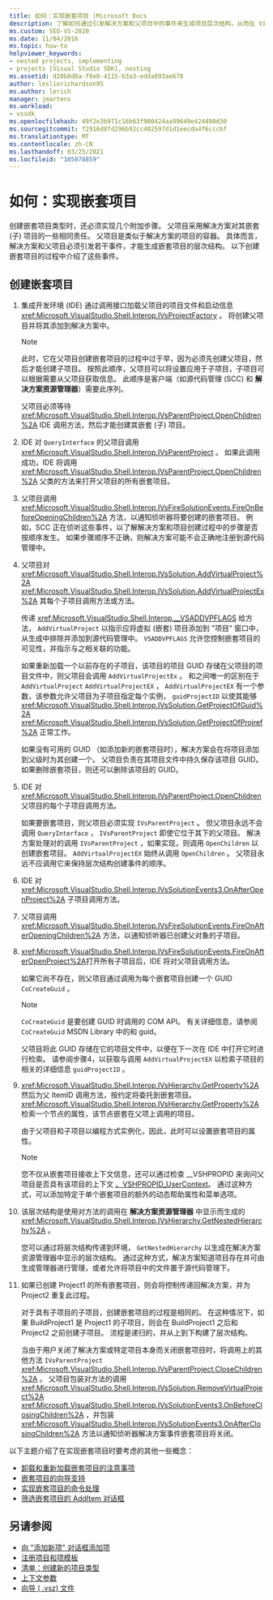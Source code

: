 ```yaml
---
title: 如何：实现嵌套项目 |Microsoft Docs
description: 了解如何通过引发解决方案和父项目中的事件来生成项目层次结构，从而在 Visual Studio 中实现嵌套项目。
ms.custom: SEO-VS-2020
ms.date: 11/04/2016
ms.topic: how-to
helpviewer_keywords:
- nested projects, implementing
- projects [Visual Studio SDK], nesting
ms.assetid: d20b8d6a-f0e0-4115-b3a3-edda893ae678
author: leslierichardson95
ms.author: lerich
manager: jmartens
ms.workload:
- vssdk
ms.openlocfilehash: 49f2e3b971c16b63f900424aa99649e424490d30
ms.sourcegitcommit: f2916d8fd296b92cc402597d1d1eecda4f6cccbf
ms.translationtype: MT
ms.contentlocale: zh-CN
ms.lasthandoff: 03/25/2021
ms.locfileid: "105078859"
---
```

# <a name="how-to-implement-nested-projects"></a>如何：实现嵌套项目

创建嵌套项目类型时，还必须实现几个附加步骤。 父项目采用解决方案对其嵌套 (子) 项目的一些相同责任。 父项目是类似于解决方案的项目的容器。 具体而言，解决方案和父项目必须引发若干事件，才能生成嵌套项目的层次结构。 以下创建嵌套项目的过程中介绍了这些事件。

## <a name="create-nested-projects"></a>创建嵌套项目

1. 集成开发环境 (IDE) 通过调用接口加载父项目的项目文件和启动信息 <xref:Microsoft.VisualStudio.Shell.Interop.IVsProjectFactory> 。 将创建父项目并将其添加到解决方案中。

    > [!NOTE]
    > 此时，它在父项目创建嵌套项目的过程中过于早，因为必须先创建父项目，然后才能创建子项目。 按照此顺序，父项目可以将设置应用于子项目，子项目可以根据需要从父项目获取信息。 此顺序是客户端（如源代码管理 (SCC) 和 **解决方案资源管理器**）需要此序列。

     父项目必须等待 <xref:Microsoft.VisualStudio.Shell.Interop.IVsParentProject.OpenChildren%2A> IDE 调用方法，然后才能创建其嵌套 (子) 项目。

2. IDE 对 `QueryInterface` 的父项目调用 <xref:Microsoft.VisualStudio.Shell.Interop.IVsParentProject> 。 如果此调用成功，IDE 将调用 <xref:Microsoft.VisualStudio.Shell.Interop.IVsParentProject.OpenChildren%2A> 父类的方法来打开父项目的所有嵌套项目。

3. 父项目调用 <xref:Microsoft.VisualStudio.Shell.Interop.IVsFireSolutionEvents.FireOnBeforeOpeningChildren%2A> 方法，以通知侦听器将要创建的嵌套项目。 例如，SCC 正在侦听这些事件，以了解解决方案和项目创建过程中的步骤是否按顺序发生。 如果步骤顺序不正确，则解决方案可能不会正确地注册到源代码管理中。

4. 父项目对 <xref:Microsoft.VisualStudio.Shell.Interop.IVsSolution.AddVirtualProject%2A> <xref:Microsoft.VisualStudio.Shell.Interop.IVsSolution.AddVirtualProjectEx%2A> 其每个子项目调用方法或方法。

     传递 <xref:Microsoft.VisualStudio.Shell.Interop.__VSADDVPFLAGS> 给方法， `AddVirtualProject` 以指示应将虚拟 (嵌套) 项目添加到 "项目" 窗口中，从生成中排除并添加到源代码管理中。 `VSADDVPFLAGS` 允许您控制嵌套项目的可见性，并指示与之相关联的功能。

     如果重新加载一个以前存在的子项目，该项目的项目 GUID 存储在父项目的项目文件中，则父项目会调用 `AddVirtualProjectEx` 。 和之间唯一的区别在于 `AddVirtualProject` `AddVirtualProjectEX` ， `AddVirtualProjectEX` 有一个参数，该参数允许父项目为子项目指定每个实例， `guidProjectID` 以使其能够 <xref:Microsoft.VisualStudio.Shell.Interop.IVsSolution.GetProjectOfGuid%2A> <xref:Microsoft.VisualStudio.Shell.Interop.IVsSolution.GetProjectOfProjref%2A> 正常工作。

     如果没有可用的 GUID （如添加新的嵌套项目时），解决方案会在将项目添加到父级时为其创建一个。 父项目负责在其项目文件中持久保存该项目 GUID。 如果删除嵌套项目，则还可以删除该项目的 GUID。

5. IDE 对 <xref:Microsoft.VisualStudio.Shell.Interop.IVsParentProject.OpenChildren> 父项目的每个子项目调用方法。

     如果要嵌套项目，则父项目必须实现 `IVsParentProject` 。 但父项目永远不会调用 `QueryInterface` ， `IVsParentProject` 即使它位于其下的父项目。 解决方案处理对的调用 `IVsParentProject` ，如果实现，则调用 `OpenChildren` 以创建嵌套项目。 `AddVirtualProjectEX` 始终从调用 `OpenChildren` 。 父项目永远不应调用它来保持层次结构创建事件的顺序。

6. IDE 对 <xref:Microsoft.VisualStudio.Shell.Interop.IVsSolutionEvents3.OnAfterOpenProject%2A> 子项目调用方法。

7. 父项目调用 <xref:Microsoft.VisualStudio.Shell.Interop.IVsFireSolutionEvents.FireOnAfterOpeningChildren%2A> 方法，以通知侦听器已创建父对象的子项目。

8. <xref:Microsoft.VisualStudio.Shell.Interop.IVsFireSolutionEvents.FireOnAfterOpenProject%2A>打开所有子项目后，IDE 将对父项目调用方法。

     如果它尚不存在，则父项目通过调用为每个嵌套项目创建一个 GUID `CoCreateGuid` 。

    > [!NOTE]
    > `CoCreateGuid` 是要创建 GUID 时调用的 COM API。 有关详细信息，请参阅 `CoCreateGuid` MSDN Library 中的和 guid。

     父项目将此 GUID 存储在它的项目文件中，以便在下一次在 IDE 中打开它时进行检索。 请参阅步骤4，以获取与调用 `AddVirtualProjectEX` 以检索子项目的相关的详细信息 `guidProjectID` 。

9. <xref:Microsoft.VisualStudio.Shell.Interop.IVsHierarchy.GetProperty%2A>然后为父 ItemID 调用方法，按约定将委托到嵌套项目。 <xref:Microsoft.VisualStudio.Shell.Interop.IVsHierarchy.GetProperty%2A>检索一个节点的属性，该节点嵌套在父项上调用的项目。

     由于父项目和子项目以编程方式实例化，因此，此时可以设置嵌套项目的属性。

    > [!NOTE]
    > 您不仅从嵌套项目接收上下文信息，还可以通过检查 __VSHPROPID 来询问父项目是否具有该项目的上下文 [。VSHPROPID_UserContext](<xref:Microsoft.VisualStudio.Shell.Interop.__VSHPROPID.VSHPROPID_UserContext>)。 通过这种方式，可以添加特定于单个嵌套项目的额外的动态帮助属性和菜单选项。

10. 该层次结构是使用对方法的调用在 **解决方案资源管理器** 中显示而生成的 <xref:Microsoft.VisualStudio.Shell.Interop.IVsHierarchy.GetNestedHierarchy%2A> 。

     您可以通过将层次结构传递到环境， `GetNestedHierarchy` 以生成在解决方案资源管理器中显示的层次结构。 通过这种方式，解决方案知道项目存在并可由生成管理器进行管理，或者允许将项目中的文件置于源代码管理下。

11. 如果已创建 Project1 的所有嵌套项目，则会将控制传递回解决方案，并为 Project2 重复此过程。

     对于具有子项目的子项目，创建嵌套项目的过程是相同的。 在这种情况下，如果 BuildProject1 是 Project1 的子项目，则会在 BuildProject1 之后和 Project2 之前创建子项目。 流程是递归的，并从上到下构建了层次结构。

     当由于用户关闭了解决方案或特定项目本身而关闭嵌套项目时，将调用上的其他方法 `IVsParentProject` <xref:Microsoft.VisualStudio.Shell.Interop.IVsParentProject.CloseChildren%2A> 。 父项目包装对方法的调用 <xref:Microsoft.VisualStudio.Shell.Interop.IVsSolution.RemoveVirtualProject%2A> <xref:Microsoft.VisualStudio.Shell.Interop.IVsSolutionEvents3.OnBeforeClosingChildren%2A> ，并包装 <xref:Microsoft.VisualStudio.Shell.Interop.IVsSolutionEvents3.OnAfterClosingChildren%2A> 方法以通知侦听器解决方案事件嵌套项目将关闭。

以下主题介绍了在实现嵌套项目时要考虑的其他一些概念：

- [卸载和重新加载嵌套项目的注意事项](../../extensibility/internals/considerations-for-unloading-and-reloading-nested-projects.md)
- [嵌套项目的向导支持](../../extensibility/internals/wizard-support-for-nested-projects.md)
- [实现嵌套项目的命令处理](../../extensibility/internals/implementing-command-handling-for-nested-projects.md)
- [筛选嵌套项目的 AddItem 对话框](../../extensibility/internals/filtering-the-additem-dialog-box-for-nested-projects.md)

## <a name="see-also"></a>另请参阅

- [向 "添加新项" 对话框添加项](../../extensibility/internals/adding-items-to-the-add-new-item-dialog-boxes.md)
- [注册项目和项模板](../../extensibility/internals/registering-project-and-item-templates.md)
- [清单：创建新的项目类型](../../extensibility/internals/checklist-creating-new-project-types.md)
- [上下文参数](../../extensibility/internals/context-parameters.md)
- [向导 ( .vsz) 文件](../../extensibility/internals/wizard-dot-vsz-file.md)
